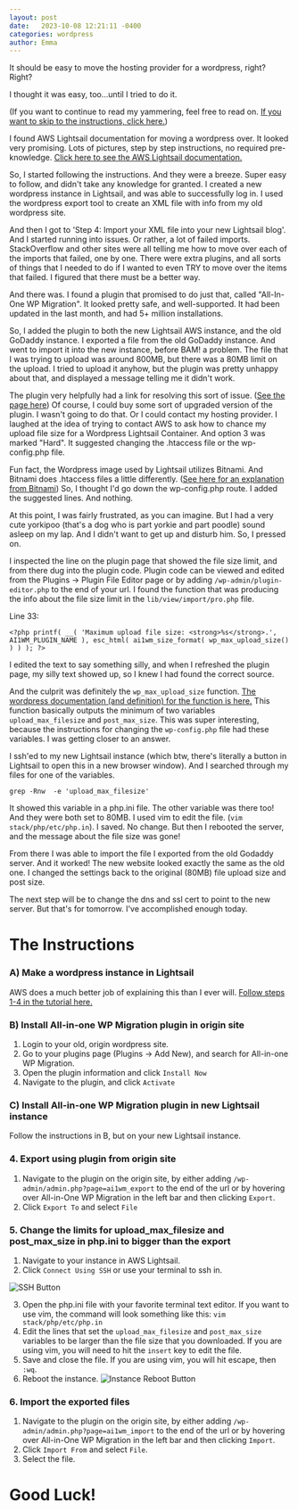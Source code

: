 ```yaml
---
layout: post
date:   2023-10-08 12:21:11 -0400
categories: wordpress
author: Emma
---
```


It should be easy to move the hosting provider for a wordpress, right? Right?

I thought it was easy, too...until I tried to do it.

(If you want to continue to read my yammering, feel free to read on. [If you want to skip to the instructions, click here.](#The-Instructions))

I found AWS Lightsail documentation for moving a wordpress over. It looked very promising. Lots of pictures, step by step instructions, no required pre-knowledge. [Click here to see the AWS Lightsail documentation.](https://lightsail.aws.amazon.com/ls/docs/en_us/articles/migrate-your-wordpress-blog-to-amazon-lightsail)

So, I started following the instructions. And they were a breeze. Super easy to follow, and didn't take any knowledge for granted. I created a new wordpress instance in Lightsail, and was able to successfully log in. I used the wordpress export tool to create an XML file with info from my old wordpress site.

And then I got to 'Step 4: Import your XML file into your new Lightsail blog'. And I started running into issues. Or rather, a lot of failed imports. StackOverflow and other sites were all telling me how to move over each of the imports that failed, one by one. There were extra plugins, and all sorts of things that I needed to do if I wanted to even TRY to move over the items that failed. I figured that there must be a better way.

And there was. I found a plugin that promised to do just that, called "All-In-One WP Migration". It looked pretty safe, and well-supported. It had been updated in the last month, and had 5+ million installations. 

So, I added the plugin to both the new Lightsail AWS instance, and the old GoDaddy instance. I exported a file from the old GoDaddy instance. And went to import it into the new instance, before BAM! a problem. The file that I was trying to upload was around 800MB, but there was a 80MB limit on the upload. I tried to upload it anyhow, but the plugin was pretty unhappy about that, and displayed a message telling me it didn't work.

The plugin very helpfully had a link for resolving this sort of issue. ([See the page here](https://help.servmask.com/2018/10/27/how-to-increase-maximum-upload-file-size-in-wordpress/)) Of course, I could buy some sort of upgraded version of the plugin. I wasn't going to do that. Or I could contact my hosting provider. I laughed at the idea of trying to contact AWS to ask how to chance my upload file size for a Wordpress Lightsail Container. And option 3 was marked "Hard". It suggested changing the .htaccess file or the wp-config.php file.

Fun fact, the Wordpress image used by Lightsail utilizes Bitnami. And Bitnami does .htaccess files a little differently. ([See here for an explanation from Bitnami](https://docs.bitnami.com/aws/infrastructure/lamp/administration/use-htaccess/)) So, I thought I'd go down the wp-config.php route. I added the suggested lines. And nothing.

At this point, I was fairly frustrated, as you can imagine. But I had a very cute yorkipoo (that's a dog who is part yorkie and part poodle) sound asleep on my lap. And I didn't want to get up and disturb him. So, I pressed on.

I inspected the line on the plugin page that showed the file size limit, and from there dug into the plugin code. Plugin code can be viewed and edited from the Plugins -> Plugin File Editor page or by adding `/wp-admin/plugin-editor.php` to the end of your url. I found the function that was producing the info about the file size limit in the `lib/view/import/pro.php` file. 

Line 33:
```
<?php printf( __( 'Maximum upload file size: <strong>%s</strong>.', AI1WM_PLUGIN_NAME ), esc_html( ai1wm_size_format( wp_max_upload_size() ) ) ); ?>
```

I edited the text to say something silly, and when I refreshed the plugin page, my silly text showed up, so I knew I had found the correct source.

And the culprit was definitely the `wp_max_upload_size` function. [The wordpress documentation (and definition) for the function is here.](https://developer.wordpress.org/reference/functions/wp_max_upload_size/) This function basically outputs the minimum of two variables `upload_max_filesize` and `post_max_size`. This was super interesting, because the instructions for changing the `wp-config.php` file had these variables. I was getting closer to an answer.

I ssh'ed to my new Lightsail instance (which btw, there's literally a button in Lightsail to open this in a new browser window). And I searched through my files for one of the variables.

```
grep -Rnw  -e 'upload_max_filesize'
```

It showed this variable in a php.ini file. The other variable was there too! And they were both set to 80MB. I used vim to edit the file. (`vim stack/php/etc/php.in`). I saved. No change. But then I rebooted the server, and the message about the file size was gone!

From there I was able to import the file I exported from the old Godaddy server. And it worked! The new website looked exactly the same as the old one. I changed the settings back to the original (80MB) file upload size and post size.

The next step will be to change the dns and ssl cert to point to the new server. But that's for tomorrow. I've accomplished enough today.

# The Instructions
### A) Make a wordpress instance in Lightsail
AWS does a much better job of explaining this than I ever will. [Follow steps 1-4 in the tutorial here.](https://lightsail.aws.amazon.com/ls/docs/en_us/articles/amazon-lightsail-tutorial-launching-and-configuring-wordpress)

### B) Install All-in-one WP Migration plugin in origin site
1. Login to your old, origin wordpress site.
2. Go to your plugins page (Plugins -> Add New), and search for All-in-one WP Migration.
3. Open the plugin information and click `Install Now`
4. Navigate to the plugin, and click `Activate`

### C) Install All-in-one WP Migration plugin in new Lightsail instance
Follow the instructions in B, but on your new Lightsail instance.

### 4. Export using plugin from origin site
1. Navigate to the plugin on the origin site, by either adding `/wp-admin/admin.php?page=ai1wm_export` to the end of the url or by hovering over All-in-One WP Migration in the left bar and then clicking `Export`.
2. Click `Export To` and select `File`

### 5. Change the limits for upload_max_filesize and post_max_size in php.ini to bigger than the export
1. Navigate to your instance in AWS Lightsail.
2. Click `Connect Using SSH` or use your terminal to ssh in.

![SSH Button](/clear-as-mud/assets/lightsail_ssh_button.png)

3. Open the php.ini file with your favorite terminal text editor. If you want to use vim, the command will look something like this: `vim stack/php/etc/php.in`
4. Edit the lines that set the `upload_max_filesize` and `post_max_size` variables to be larger than the file size that you downloaded. If you are using vim, you will need to hit the `insert` key to edit the file.
5. Save and close the file. If you are using vim, you will hit escape, then `:wq`.
6. Reboot the instance. 
![Instance Reboot Button](/clear-as-mud/assets/lightsail_reboot_button.png)

### 6. Import the exported files
1. Navigate to the plugin on the origin site, by either adding `/wp-admin/admin.php?page=ai1wm_import` to the end of the url or by hovering over All-in-One WP Migration in the left bar and then clicking `Import`.
2. Click `Import From` and select `File`.
3. Select the file.


# Good Luck!
